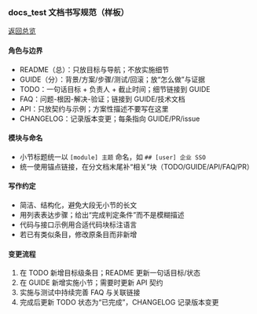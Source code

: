### docs_test 文档书写规范（样板）

[返回总览](./README.md)

#### 角色与边界
- README（总）：只放目标与导航；不放实施细节
- GUIDE（分）：背景/方案/步骤/测试/回滚；放“怎么做”与证据
- TODO：一句话目标 + 负责人 + 截止时间；细节链接到 GUIDE
- FAQ：问题-根因-解决-验证；链接到 GUIDE/技术文档
- API：只放契约与示例；方案性描述不要写在这里
- CHANGELOG：记录版本变更；每条指向 GUIDE/PR/issue

#### 模块与命名
- 小节标题统一以 `[module] 主题` 命名，如 `## [user] 企业 SSO`
- 统一使用锚点链接，在分文档末尾补“相关”块（TODO/GUIDE/API/FAQ/PR）

#### 写作约定
- 简洁、结构化，避免大段无小节的长文
- 用列表表达步骤；给出“完成判定条件”而不是模糊描述
- 代码与接口示例用合适代码块标注语言
- 若已有类似条目，修改原条目而非新增

#### 变更流程
1. 在 TODO 新增目标级条目；README 更新一句话目标/状态
2. 在 GUIDE 新增实施小节；需要时更新 API 契约
3. 实施与测试中持续完善 FAQ 与关联链接
4. 完成后更新 TODO 状态为“已完成”，CHANGELOG 记录版本变更


